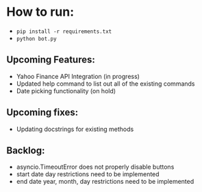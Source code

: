 # How to run:

- ```pip install -r requirements.txt```
- ```python bot.py```


## Upcoming Features:

- Yahoo Finance API Integration (in progress)
- Updated help command to list out all of the existing commands
- Date picking functionality (on hold)

## Upcoming fixes:

- Updating docstrings for existing methods

## Backlog:

- asyncio.TimeoutError does not properly disable buttons
- start date day restrictions need to be implemented
- end date year, month, day restrictions need to be implemented
